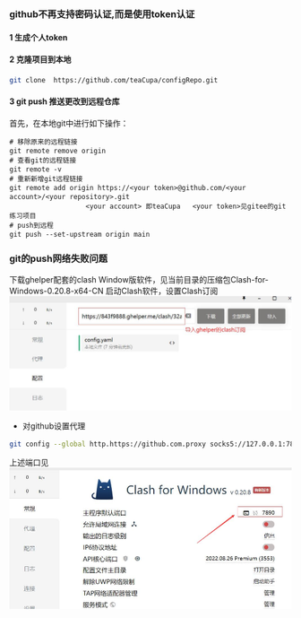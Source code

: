 ### github不再支持密码认证,而是使用token认证

#### 1 生成个人token

#### 2 克隆项目到本地

```bash
git clone  https://github.com/teaCupa/configRepo.git
```

#### 3 git push 推送更改到远程仓库

首先，在本地git中进行如下操作：

```shell
# 移除原来的远程链接
git remote remove origin
# 查看git的远程链接
git remote -v
# 重新新增git远程链接
git remote add origin https://<your token>@github.com/<your account>/<your repository>.git
                   <your account> 即teaCupa   <your token>见gitee的git练习项目
# push到远程
git push --set-upstream origin main
```

### git的push网络失败问题
下载ghelper配套的clash Window版软件，见当前目录的压缩包Clash-for-Windows-0.20.8-x64-CN
启动Clash软件，设置Clash订阅
![](useClashWin.jpg)
- 对github设置代理
```bash
git config --global http.https://github.com.proxy socks5://127.0.0.1:7890
```
上述端口见
![](proxyPort.jpg)
